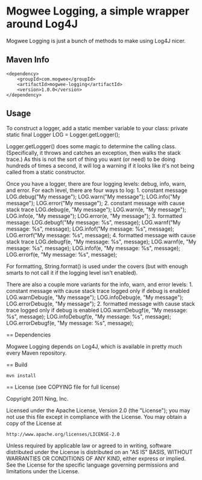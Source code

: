 # Mogwee Logging, a simple wrapper around Log4J

Mogwee Logging is just a bunch of methods to make using Log4J nicer.


## Maven Info

	<dependency>
		<groupId>com.mogwee</groupId>
		<artifactId>mogwee-logging</artifactId>
		<version>1.0.0</version>
	</dependency>


## Usage

To construct a logger, add a static member variable to your class:
	private static final Logger LOG = Logger.getLogger();

Logger.getLogger() does some magic to determine the calling class.  (Specifically, it throws and catches an exception, then walks the stack trace.)  As this is not the sort of thing you want (or need) to be doing hundreds of times a second, it will log a warning if it looks like it's not being called from a static constructor.

Once you have a logger, there are four logging levels: debug, info, warn, and error.  For each level, there are four ways to log:
	1. constant message
		LOG.debug("My message");
		LOG.warn("My message");
		LOG.info("My message");
		LOG.error("My message");
	2. constant message with cause stack trace
		LOG.debug(e, "My message");
		LOG.warn(e, "My message");
		LOG.info(e, "My message");
		LOG.error(e, "My message");
	3. formatted message:
		LOG.debugf("My message: %s", message);
		LOG.warnf("My message: %s", message);
		LOG.infof("My message: %s", message);
		LOG.errorf("My message: %s", message);
	4. formatted message with cause stack trace
		LOG.debugf(e, "My message: %s", message);
		LOG.warnf(e, "My message: %s", message);
		LOG.infof(e, "My message: %s", message);
		LOG.errorf(e, "My message: %s", message);

For formatting, String.format() is used under the covers (but with enough smarts to not call it if the logging level isn't enabled).

There are also a couple more variants for the info, warn, and error levels:
	1. constant message with cause stack trace logged only if debug is enabled
		LOG.warnDebug(e, "My message");
		LOG.infoDebug(e, "My message");
		LOG.errorDebug(e, "My message");
	2. formatted message with cause stack trace logged only if debug is enabled
		LOG.warnDebugf(e, "My message: %s", message);
		LOG.infoDebugf(e, "My message: %s", message);
		LOG.errorDebugf(e, "My message: %s", message);


== Dependencies

Mogwee Logging depends on Log4J, which is available in pretty much every Maven repository.


== Build

    mvn install


== License (see COPYING file for full license)

Copyright 2011 Ning, Inc.

Licensed under the Apache License, Version 2.0 (the "License");
you may not use this file except in compliance with the License.
You may obtain a copy of the License at

    http://www.apache.org/licenses/LICENSE-2.0

Unless required by applicable law or agreed to in writing, software
distributed under the License is distributed on an "AS IS" BASIS,
WITHOUT WARRANTIES OR CONDITIONS OF ANY KIND, either express or implied.
See the License for the specific language governing permissions and
limitations under the License.